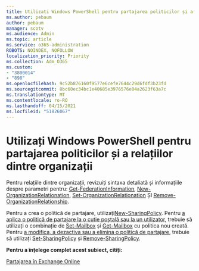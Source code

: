 ```yaml
---
title: Utilizați Windows PowerShell pentru partajarea politicilor și a relațiilor dintre organizații
ms.author: pebaum
author: pebaum
manager: scotv
ms.audience: Admin
ms.topic: article
ms.service: o365-administration
ROBOTS: NOINDEX, NOFOLLOW
localization_priority: Priority
ms.collection: Adm_O365
ms.custom:
- "3800014"
- "898"
ms.openlocfilehash: 9c52b876160f9577e6cefe7644c29d6fdf3b23fd
ms.sourcegitcommit: 8bc60ec34bc1e40685e3976576e04a2623f63a7c
ms.translationtype: MT
ms.contentlocale: ro-RO
ms.lasthandoff: 04/15/2021
ms.locfileid: "51826067"
---
```

# <a name="use-powershell-for-sharing-policies-and-organization-relationships"></a>Utilizați Windows PowerShell pentru partajarea politicilor și a relațiilor dintre organizații


Pentru relațiile dintre organizații, revizuiți sintaxa detaliată și informațiile despre parametri pentru: [Get-FederationInformation](https://docs.microsoft.com/powershell/module/exchange/get-federationinformation), [New-OrganizationRelationation](https://docs.microsoft.com/powershell/module/exchange/new-organizationrelationship), [Set-OrganizationRelationation](https://docs.microsoft.com/powershell/module/exchange/set-organizationrelationship)  ȘI  [Remove-OrganizationRelationship](https://docs.microsoft.com/powershell/module/exchange/remove-organizationrelationship).

Pentru a crea o politică de partajare, utilizați[New-SharingPolicy](https://docs.microsoft.com/powershell/module/exchange/new-sharingpolicy). Pentru  [a aplica o politică de partajare la o cutie poștală sau la un utilizator](https://docs.microsoft.com/exchange/sharing/sharing-policies/apply-a-sharing-policy#use-exchange-online-powershell-to-apply-a-sharing-policy-to-one-or-more-mailboxes),  trebuie să utilizați o combinație de  [Set-Mailbox](https://docs.microsoft.com/powershell/module/exchange/set-mailbox) și [Get-Mailbox](https://docs.microsoft.com/powershell/module/exchange/get-mailbox) cu politica nou creată. Pentru  [a modifica, a dezactiva sau a elimina o politică de partajare](https://docs.microsoft.com/exchange/sharing/sharing-policies/modify-a-sharing-policy),  trebuie să utilizați  [Set-SharingPolicy](https://docs.microsoft.com/powershell/module/exchange/set-sharingpolicy) și [Remove-SharingPolicy](https://docs.microsoft.com/powershell/module/exchange/remove-sharingpolicy).

**Pentru a înțelege complet acest subiect, citiți:**

[Partajarea în Exchange Online](https://docs.microsoft.com/exchange/sharing/sharing)